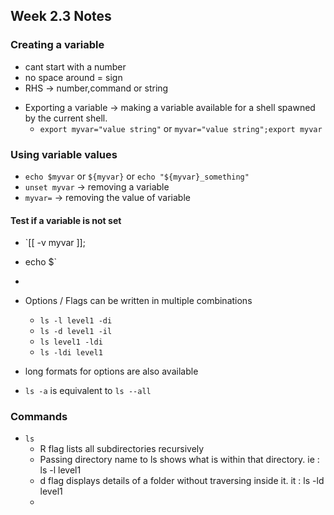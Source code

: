 ## Week 2.3 Notes

### Creating a variable
  - cant start with a number
  - no space around = sign
  - RHS -> number,command or string
* Exporting a variable -> making a variable available for a shell spawned by the current shell.
  - `export myvar="value string"` or `myvar="value string";export myvar`
### Using variable values
  * `echo $myvar` or `${myvar}` or `echo "${myvar}_something"`
  * `unset myvar` -> removing a variable
  * `myvar=` -> removing the value of variable
  #### Test if a variable is not set
  * `[[ -v myvar ]];
  * echo $`
  * 




* Options / Flags can be written in multiple combinations
  - `ls -l level1 -di`
  - `ls -d level1 -il`
  - `ls level1 -ldi`
  - `ls -ldi level1`
 * long formats for options are also available
  - `ls -a` is equivalent to `ls --all`


### Commands
* `ls`
  - R flag lists all subdirectories recursively 
  - Passing directory name to ls shows what is within that directory. ie : ls -l level1 
  - d flag displays details of a folder without traversing inside it. it : ls -ld level1 
  - 
